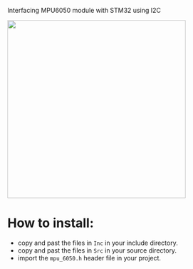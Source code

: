 Interfacing MPU6050 module with STM32 using I2C

<img src="https://github.com/user-attachments/assets/3d366be9-b33c-4e59-9050-f2790e040a2d" width="400">

# How to install:
- copy and past the files in `Inc` in your include directory.
- copy and past the files in `Src` in your source directory.
- import the `mpu_6050.h` header file in your project.
